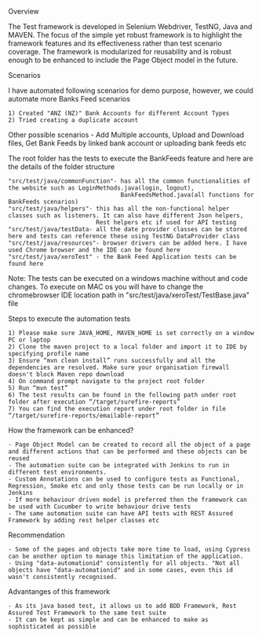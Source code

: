Overview

The Test framework is developed in Selenium Webdriver, TestNG, Java and MAVEN. 
The focus of the simple yet robust framework is to highlight the framework features and its effectiveness rather than test scenario coverage.
The framework is modularized for reusability and is robust enough to be enhanced to include the Page Object model in the future.

Scenarios

I have automated following scenarios for demo purpose, however, we could automate more Banks Feed scenarios

    1) Created "ANZ (NZ)" Bank Accounts for different Account Types
    2) Tried creating a duplicate account

Other possible scenarios - Add Multiple accounts, Upload and Download files, Get Bank Feeds by linked bank account or uploading bank feeds etc

The root folder has the tests to execute the BankFeeds feature and here are the details of the folder structure

    "src/test/java/commonFunction"- has all the common functionalities of the website such as LoginMethods.java(login, logout),
                                    BankFeedsMethod.java(all functions for BankFeeds scenarios)
    "src/test/java/helpers"- this has all the non-functional helper classes such as listeners. It can also have different Json helpers,
                             Rest helpers etc if used for API testing 
    "src/test/java/testData- all the date provider classes can be stored here and tests can reference these using TestNG DataProvider class
    "src/test/java/resources"- browser drivers can be added here. I have used Chrome browser and the IDE can be found here
    "src/test/java/xeroTest" - the Bank Feed Application tests can be found here


Note: 
    The tests can be executed on a windows machine without and code changes. 
    To execute on MAC os you will have to change the chromebrowser IDE location path in "src/test/java/xeroTest/TestBase.java" file
    
Steps to execute the automation tests

    1) Please make sure JAVA_HOME, MAVEN_HOME is set correctly on a window PC or laptop
    2) Clone the maven project to a local folder and import it to IDE by specifying profile name
    3) Ensure “mvn clean install” runs successfully and all the dependencies are resolved. Make sure your organisation firewall doesn't block Maven repo download
    4) On command prompt navigate to the project root folder
    5) Run “mvn test”
    6) The test results can be found in the following path under root folder after execution “/target/surefire-reports”
    7) You can find the execution report under root folder in file “/target/surefire-reports/emailable-report”

How the framework can be enhanced?

    - Page Object Model can be created to record all the object of a page and different actions that can be performed and these objects can be reused
    - The automation suite can be integrated with Jenkins to run in different test environments.
    - Custom Annotations can be used to configure tests as Functional, Regression, Smoke etc and only those tests can be run locally or in Jenkins
    - If more behaviour driven model is preferred then the framework can be used with Cucumber to write behaviour drive tests
    - The same automation suite can have API tests with REST Assured Framework by adding rest helper classes etc

Recommendation

    - Some of the pages and objects take more time to load, using Cypress can be another option to manage this limitation of the application.
    - Using "data-automationid" consistently for all objects. "Not all objects have "data-automationid" and in some cases, even this id wasn't consistently recognised.

Advantanges of this framework

    - As its java based test, it allows us to add BDD Framework, Rest Assured Test Framework to the same test suite
    - It can be kept as simple and can be enhanced to make as sophisticated as possible

